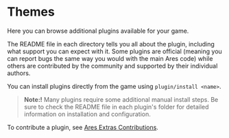 # Themes

Here you can browse additional plugins available for your game. 

The README file in each directory tells you all about the plugin, including what support you can expect with it.  Some plugins are official (meaning you can report bugs the same way you would with the main Ares code) while others are contributed by the community and supported by their individual authors.

You can install plugins directly from the game using `plugin/install <name>`.
  
> **Note:!** Many plugins require some additional manual install steps.  Be sure to check the README file in each plugin's folder for detailed information on installation and configuration.

To contribute a plugin, see [Ares Extras Contributions](https://aresmush.com/tutorials/code/extra-contribs.html).
